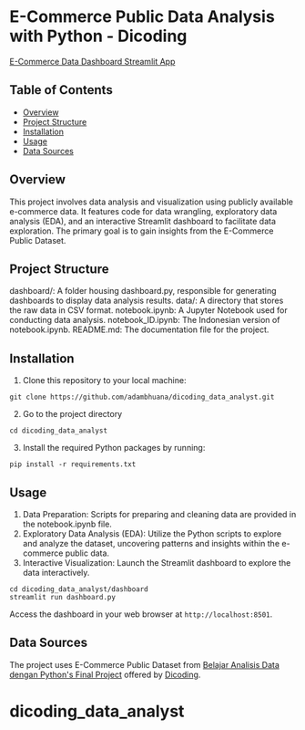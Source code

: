 # E-Commerce Public Data Analysis with Python - Dicoding

[E-Commerce Data Dashboard Streamlit App](https://e-commerce-data-analyst.streamlit.app/)

## Table of Contents
- [Overview](#overview)
- [Project Structure](#project-structure)
- [Installation](#installation)
- [Usage](#usage)
- [Data Sources](#data-sources)

## Overview
This project involves data analysis and visualization using publicly available e-commerce data. It features code for data wrangling, exploratory data analysis (EDA), and an interactive Streamlit dashboard to facilitate data exploration. The primary goal is to gain insights from the E-Commerce Public Dataset.

## Project Structure
dashboard/: A folder housing dashboard.py, responsible for generating dashboards to display data analysis results.
data/: A directory that stores the raw data in CSV format.
notebook.ipynb: A Jupyter Notebook used for conducting data analysis.
notebook_ID.ipynb: The Indonesian version of notebook.ipynb.
README.md: The documentation file for the project.

## Installation
1. Clone this repository to your local machine:
```
git clone https://github.com/adambhuana/dicoding_data_analyst.git
```
2. Go to the project directory
```
cd dicoding_data_analyst
```
3. Install the required Python packages by running:
```
pip install -r requirements.txt
```

## Usage
1. Data Preparation: Scripts for preparing and cleaning data are provided in the notebook.ipynb file.
2. Exploratory Data Analysis (EDA): Utilize the Python scripts to explore and analyze the dataset, uncovering patterns and insights within the e-commerce public data.
3. Interactive Visualization: Launch the Streamlit dashboard to explore the data interactively.

```
cd dicoding_data_analyst/dashboard
streamlit run dashboard.py
```
Access the dashboard in your web browser at `http://localhost:8501`.

## Data Sources
The project uses E-Commerce Public Dataset from [Belajar Analisis Data dengan Python's Final Project](https://drive.google.com/file/d/1MsAjPM7oKtVfJL_wRp1qmCajtSG1mdcK/view) offered by [Dicoding](https://www.dicoding.com/).
# dicoding_data_analyst
